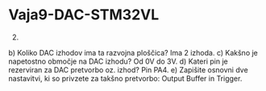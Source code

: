 # Vaja9-DAC-STM32VL

2. 
b) Koliko DAC izhodov ima ta razvojna ploščica? Ima 2 izhoda.
c) Kakšno je napetostno območje na DAC izhodu? Od 0V do 3V.
d) Kateri pin je rezerviran za DAC pretvorbo oz. izhod? Pin PA4.
e) Zapišite osnovni dve nastavitvi, ki so privzete za takšno pretvorbo: Output Buffer in Trigger.
